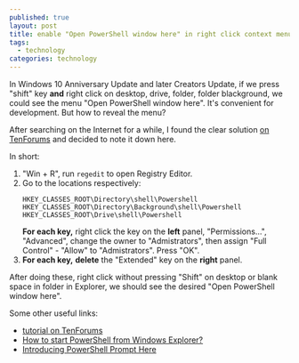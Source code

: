 ```yaml
---
published: true
layout: post
title: enable "Open PowerShell window here" in right click context menu
tags:
  - technology
categories: technology
---
```


In Windows 10 Anniversary Update and later Creators Update, if we press "shift" key **and** right click on desktop, drive, folder, folder blackground, we could see the menu "Open PowerShell window here". It's convenient for development. But how to reveal the menu?

After searching on the Internet for a while, I found the clear solution [on TenForums](https://www.tenforums.com/tutorials/60175-open-powershell-window-here-context-menu-add-windows-10-a.html) and decided to note it down here.

In short:

1. "Win + R", run `regedit` to open Registry Editor.
2. Go to the locations respectively:
    ```reg
    HKEY_CLASSES_ROOT\Directory\shell\Powershell
    HKEY_CLASSES_ROOT\Directory\Background\shell\Powershell
    HKEY_CLASSES_ROOT\Drive\shell\Powershell
    ```
    **For each key,** right click the key on the **left** panel, "Permissions...", "Advanced", change the owner to "Admistrators", then assign "Full Control" - "Allow" to "Admistrators". Press "OK".
3. **For each key,** **delete** the "Extended" key on the **right** panel.

After doing these, right click without pressing "Shift" on desktop or blank space in folder in Explorer, we should see the desired "Open PowerShell window here".

Some other useful links:

- [tutorial on TenForums](https://www.tenforums.com/tutorials/60175-open-powershell-window-here-context-menu-add-windows-10-a.html)
- [How to start PowerShell from Windows Explorer?](http://stackoverflow.com/questions/183901/how-to-start-powershell-from-windows-explorer)
- [Introducing PowerShell Prompt Here](http://www.hanselman.com/blog/IntroducingPowerShellPromptHere.aspx)
